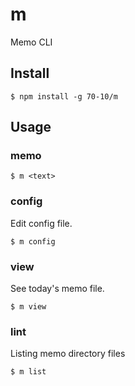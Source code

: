 # m

Memo CLI

## Install

```
$ npm install -g 70-10/m
```

## Usage

### memo

```
$ m <text>
```

### config

Edit config file.

```
$ m config
```

### view

See today's memo file.

```
$ m view
```

### lint

Listing memo directory files

```
$ m list
```
